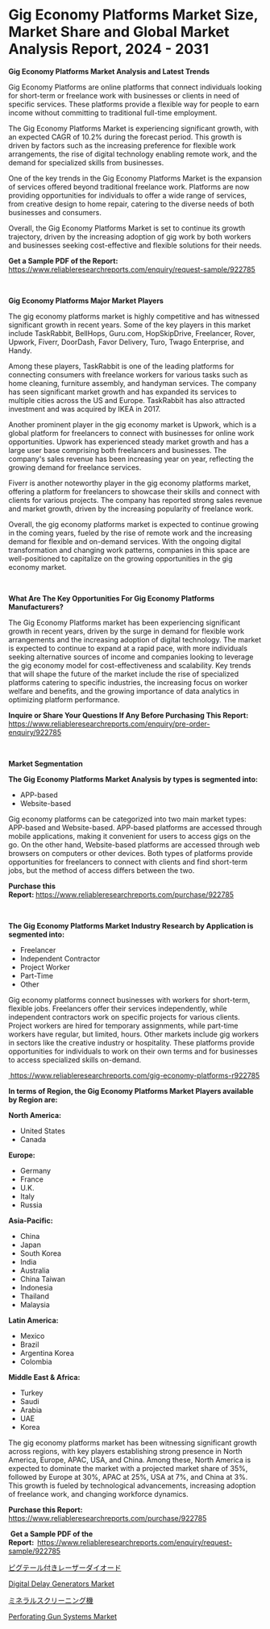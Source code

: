 <p><h1>Gig Economy Platforms Market Size, Market Share and Global Market Analysis Report, 2024 - 2031</h1></p><p><strong>Gig Economy Platforms Market Analysis and Latest Trends</strong></p>
<p><p>Gig Economy Platforms are online platforms that connect individuals looking for short-term or freelance work with businesses or clients in need of specific services. These platforms provide a flexible way for people to earn income without committing to traditional full-time employment.</p><p>The Gig Economy Platforms Market is experiencing significant growth, with an expected CAGR of 10.2% during the forecast period. This growth is driven by factors such as the increasing preference for flexible work arrangements, the rise of digital technology enabling remote work, and the demand for specialized skills from businesses.</p><p>One of the key trends in the Gig Economy Platforms Market is the expansion of services offered beyond traditional freelance work. Platforms are now providing opportunities for individuals to offer a wide range of services, from creative design to home repair, catering to the diverse needs of both businesses and consumers.</p><p>Overall, the Gig Economy Platforms Market is set to continue its growth trajectory, driven by the increasing adoption of gig work by both workers and businesses seeking cost-effective and flexible solutions for their needs.</p></p>
<p><strong>Get a Sample PDF of the Report:&nbsp;</strong> <a href="https://www.reliableresearchreports.com/enquiry/request-sample/922785">https://www.reliableresearchreports.com/enquiry/request-sample/922785</a></p>
<p>&nbsp;</p>
<p><strong>Gig Economy Platforms Major Market Players</strong></p>
<p><p>The gig economy platforms market is highly competitive and has witnessed significant growth in recent years. Some of the key players in this market include TaskRabbit, BellHops, Guru.com, HopSkipDrive, Freelancer, Rover, Upwork, Fiverr, DoorDash, Favor Delivery, Turo, Twago Enterprise, and Handy.</p><p>Among these players, TaskRabbit is one of the leading platforms for connecting consumers with freelance workers for various tasks such as home cleaning, furniture assembly, and handyman services. The company has seen significant market growth and has expanded its services to multiple cities across the US and Europe. TaskRabbit has also attracted investment and was acquired by IKEA in 2017.</p><p>Another prominent player in the gig economy market is Upwork, which is a global platform for freelancers to connect with businesses for online work opportunities. Upwork has experienced steady market growth and has a large user base comprising both freelancers and businesses. The company's sales revenue has been increasing year on year, reflecting the growing demand for freelance services.</p><p>Fiverr is another noteworthy player in the gig economy platforms market, offering a platform for freelancers to showcase their skills and connect with clients for various projects. The company has reported strong sales revenue and market growth, driven by the increasing popularity of freelance work.</p><p>Overall, the gig economy platforms market is expected to continue growing in the coming years, fueled by the rise of remote work and the increasing demand for flexible and on-demand services. With the ongoing digital transformation and changing work patterns, companies in this space are well-positioned to capitalize on the growing opportunities in the gig economy market.</p></p>
<p>&nbsp;</p>
<p><strong>What Are The Key Opportunities For Gig Economy Platforms Manufacturers?</strong></p>
<p><p>The Gig Economy Platforms market has been experiencing significant growth in recent years, driven by the surge in demand for flexible work arrangements and the increasing adoption of digital technology. The market is expected to continue to expand at a rapid pace, with more individuals seeking alternative sources of income and companies looking to leverage the gig economy model for cost-effectiveness and scalability. Key trends that will shape the future of the market include the rise of specialized platforms catering to specific industries, the increasing focus on worker welfare and benefits, and the growing importance of data analytics in optimizing platform performance.</p></p>
<p><strong>Inquire or Share Your Questions If Any Before Purchasing This Report:</strong> <a href="https://www.reliableresearchreports.com/enquiry/pre-order-enquiry/922785">https://www.reliableresearchreports.com/enquiry/pre-order-enquiry/922785</a></p>
<p>&nbsp;</p>
<p><strong>Market Segmentation</strong></p>
<p><strong>The Gig Economy Platforms Market Analysis by types is segmented into:</strong></p>
<p><ul><li>APP-based</li><li>Website-based</li></ul></p>
<p><p>Gig economy platforms can be categorized into two main market types: APP-based and Website-based. APP-based platforms are accessed through mobile applications, making it convenient for users to access gigs on the go. On the other hand, Website-based platforms are accessed through web browsers on computers or other devices. Both types of platforms provide opportunities for freelancers to connect with clients and find short-term jobs, but the method of access differs between the two.</p></p>
<p><strong>Purchase this Report:&nbsp;</strong><a href="https://www.reliableresearchreports.com/purchase/922785">https://www.reliableresearchreports.com/purchase/922785</a></p>
<p>&nbsp;</p>
<p><strong>The Gig Economy Platforms Market Industry Research by Application is segmented into:</strong></p>
<p><ul><li>Freelancer</li><li>Independent Contractor</li><li>Project Worker</li><li>Part-Time</li><li>Other</li></ul></p>
<p><p>Gig economy platforms connect businesses with workers for short-term, flexible jobs. Freelancers offer their services independently, while independent contractors work on specific projects for various clients. Project workers are hired for temporary assignments, while part-time workers have regular, but limited, hours. Other markets include gig workers in sectors like the creative industry or hospitality. These platforms provide opportunities for individuals to work on their own terms and for businesses to access specialized skills on-demand.</p></p>
<p><a href="https://www.reliableresearchreports.com/gig-economy-platforms-r922785">&nbsp;https://www.reliableresearchreports.com/gig-economy-platforms-r922785</a></p>
<p><strong>In terms of Region, the Gig Economy Platforms Market Players available by Region are:</strong></p>
<p>
    <p> <strong> North America: </strong>
        <ul>
            <li>United States</li>
            <li>Canada</li>
        </ul>
        </p> 
    <p> <strong> Europe: </strong>
        <ul>
            <li>Germany</li>
            <li>France</li>
            <li>U.K.</li>
            <li>Italy</li>
            <li>Russia</li>
        </ul>
        </p> 
    <p> <strong> Asia-Pacific: </strong>
        <ul>
            <li>China</li>
            <li>Japan</li>
            <li>South Korea</li>
            <li>India</li>
            <li>Australia</li>
            <li>China Taiwan</li>
            <li>Indonesia</li>
            <li>Thailand</li>
            <li>Malaysia</li>
        </ul>
        </p> 
    <p> <strong> Latin America: </strong>
        <ul>
            <li>Mexico</li>
            <li>Brazil</li>
            <li>Argentina Korea</li>
            <li>Colombia</li>
        </ul>
        </p> 
    <p> <strong> Middle East & Africa: </strong>
        <ul>
            <li>Turkey</li>
            <li>Saudi</li>
            <li>Arabia</li>
            <li>UAE</li>
            <li>Korea</li>
        </ul>
    </p>
    </p>
<p><p>The gig economy platforms market has been witnessing significant growth across regions, with key players establishing strong presence in North America, Europe, APAC, USA, and China. Among these, North America is expected to dominate the market with a projected market share of 35%, followed by Europe at 30%, APAC at 25%, USA at 7%, and China at 3%. This growth is fueled by technological advancements, increasing adoption of freelance work, and changing workforce dynamics.</p></p>
<p><strong>Purchase this Report: </strong><a href="https://www.reliableresearchreports.com/purchase/922785">https://www.reliableresearchreports.com/purchase/922785</a></p>
<p>&nbsp;<strong>Get a Sample PDF of the Report:&nbsp;&nbsp;</strong><a href="https://www.reliableresearchreports.com/enquiry/request-sample/922785">https://www.reliableresearchreports.com/enquiry/request-sample/922785</a></p>
<p><strong></strong></p>
<p><p><a href="https://medium.com/@mookiesville/%E3%81%AD%E3%81%98%E3%82%8C%E3%81%9F%E3%83%AC%E3%83%BC%E3%82%B6%E3%83%BC%E3%83%80%E3%82%A4%E3%82%AA%E3%83%BC%E3%83%89%E5%B8%82%E5%A0%B4-%E7%AB%B6%E4%BA%89%E5%88%86%E6%9E%90-%E5%B8%82%E5%A0%B4%E5%8B%95%E5%90%91-2031%E5%B9%B4%E3%81%BE%E3%81%A7%E3%81%AE%E4%BA%88%E6%B8%AC-b58916c2beb5">ピグテール付きレーザーダイオード</a></p><p><a href="https://www.linkedin.com/pulse/digital-delay-generators-market-trends-analysis-forecasted-period-nmilf">Digital Delay Generators Market</a></p><p><a href="https://medium.com/@barrymundy88/%E3%83%9F%E3%83%8D%E3%83%A9%E3%83%AB%E3%82%B9%E3%82%AF%E3%83%AA%E3%83%BC%E3%83%8B%E3%83%B3%E3%82%B0%E6%A9%9F%E5%99%A8%E3%81%AE%E5%B8%82%E5%A0%B4%E8%A6%8F%E6%A8%A1-cagr-%E3%83%88%E3%83%AC%E3%83%B3%E3%83%892024%E5%B9%B4-2030%E5%B9%B4-f26275e31ad3">ミネラルスクリーニング機</a></p><p><a href="https://www.linkedin.com/pulse/perforating-gun-systems-market-key-successful-business-strategy-kd3re">Perforating Gun Systems Market</a></p></p>